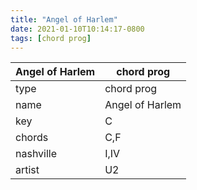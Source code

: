 ```yaml
---
title: "Angel of Harlem"
date: 2021-01-10T10:14:17-0800
tags: [chord prog]
---
```


|Angel of Harlem|chord prog|
|---|---|
|type|chord prog|
|name|Angel of Harlem|
|key|C|
|chords|C,F|
|nashville|I,IV|
|artist|U2|

